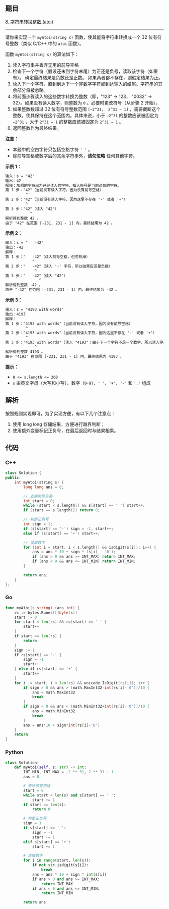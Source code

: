 ## 题目

[8. 字符串转换整数 (atoi)](https://leetcode.cn/problems/string-to-integer-atoi/)

---

请你来实现一个 `myAtoi(string s)` 函数，使其能将字符串转换成一个 32 位有符号整数（类似 C/C++ 中的 `atoi` 函数）。

函数 `myAtoi(string s)` 的算法如下：

1.  读入字符串并丢弃无用的前导空格
2.  检查下一个字符（假设还未到字符末尾）为正还是负号，读取该字符（如果有）。 确定最终结果是负数还是正数。 如果两者都不存在，则假定结果为正。
3.  读入下一个字符，直到到达下一个非数字字符或到达输入的结尾。字符串的其余部分将被忽略。
4.  将前面步骤读入的这些数字转换为整数（即，"123" -> 123， "0032" -> 32）。如果没有读入数字，则整数为 `0` 。必要时更改符号（从步骤 2 开始）。
5.  如果整数数超过 32 位有符号整数范围 `[−2^31,  2^31 − 1]` ，需要截断这个整数，使其保持在这个范围内。具体来说，小于 `−2^31` 的整数应该被固定为 `−2^31` ，大于 `2^31 − 1` 的整数应该被固定为 `2^31 − 1` 。
6.  返回整数作为最终结果。

**注意：**

- 本题中的空白字符只包括空格字符 `' '` 。
- 除前导空格或数字后的其余字符串外，**请勿忽略** 任何其他字符。

**示例 1：**

```txt
输入：s = "42"
输出：42
解释：加粗的字符串为已经读入的字符，插入符号是当前读取的字符。
第 1 步："42"（当前没有读入字符，因为没有前导空格）
         ^
第 2 步："42"（当前没有读入字符，因为这里不存在 '-' 或者 '+'）
         ^
第 3 步："42"（读入 "42"）
           ^
解析得到整数 42 。
由于 "42" 在范围 [-231, 231 - 1] 内，最终结果为 42 。
```

**示例 2：**

```txt
输入：s = "   -42"
输出：-42
解释：
第 1 步："   -42"（读入前导空格，但忽视掉）
            ^
第 2 步："   -42"（读入 '-' 字符，所以结果应该是负数）
             ^
第 3 步："   -42"（读入 "42"）
               ^
解析得到整数 -42 。
由于 "-42" 在范围 [-231, 231 - 1] 内，最终结果为 -42 。
```

**示例 3：**

```txt
输入：s = "4193 with words"
输出：4193
解释：
第 1 步："4193 with words"（当前没有读入字符，因为没有前导空格）
         ^
第 2 步："4193 with words"（当前没有读入字符，因为这里不存在 '-' 或者 '+'）
         ^
第 3 步："4193 with words"（读入 "4193"；由于下一个字符不是一个数字，所以读入停止）
             ^
解析得到整数 4193 。
由于 "4193" 在范围 [-231, 231 - 1] 内，最终结果为 4193 。
```

**提示：**

- `0 <= s.length <= 200`
- `s` 由英文字母（大写和小写）、数字（`0-9`）、`' '`、`'+'`、`'-'` 和 `'.'` 组成

## 解析

按照规则实现即可，为了实现方便，有以下几个注意点：

1. 使用 long long 存储结果，方便进行越界判断；
2. 使用额外变量标记正负号，在最后返回时与结果相乘。

## 代码

### C++

```cpp
class Solution {
public:
    int myAtoi(string s) {
        long long ans = 0;

        // 去除前导空格
        int start = 0;
        while (start < s.length() && s[start] == ' ') start++;
        if (start == s.length()) return 0;

        // 判断正负号
        int sign = 1;
        if (s[start] == '-') sign = -1, start++;
        else if (s[start] == '+') start++;

        // 读取数字 
        for (int i = start; i < s.length() && isdigit(s[i]); i++) {
            ans = ans * 10 + sign * (s[i] - '0');
            if (ans > 0 && ans >= INT_MAX) return INT_MAX;
            if (ans < 0 && ans <= INT_MIN) return INT_MIN;
        }

        return ans;
    }
};
```

### Go

```go
func myAtoi(s string) (ans int) {
    rs := bytes.Runes([]byte(s))
    start := 0
    for start < len(rs) && rs[start] == ' ' {
        start++
    }
    if start == len(rs) {
        return
    }
    sign := 1
    if rs[start] == '-' {
        sign = -1
        start++
    } else if rs[start] == '+' {
        start++
    }
    for i := start; i < len(rs) && unicode.IsDigit(rs[i]); i++ {
        if sign > 0 && ans > (math.MaxInt32-int(rs[i]-'0'))/10 {
            ans = math.MaxInt32
            break
        }
        if sign < 0 && ans < (math.MinInt32+int(rs[i]-'0'))/10 {
            ans = math.MinInt32
            break
        }
        ans = ans*10 + sign*int(rs[i]-'0')
    }
    return
}
```

### Python

```python
class Solution:
    def myAtoi(self, s: str) -> int:
        INT_MIN, INT_MAX = -2 ** 31, 2 ** 31 - 1
        ans = 0

        # 去除前导空格
        start = 0
        while start < len(s) and s[start] == ' ':
            start += 1
        if start == len(s):
            return 0

        # 判断正负号
        sign = 1
        if s[start] == '-':
            sign = -1
            start += 1
        elif s[start] == '+':
            start += 1

        # 读取数字
        for i in range(start, len(s)):
            if not str.isdigit(s[i]):
                break
            ans = ans * 10 + sign * int(s[i])
            if ans > 0 and ans >= INT_MAX:
                return INT_MAX
            if ans < 0 and ans <= INT_MIN:
                return INT_MIN

        return ans
```
